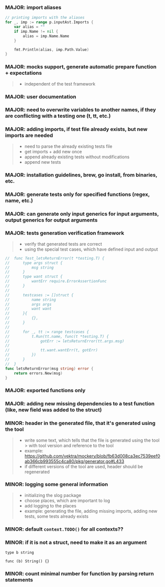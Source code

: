 ### MAJOR: import aliases

```go
// printing imports with the aliases
for _, imp := range p.inputAst.Imports {
	var alias = ""
	if imp.Name != nil {
		alias = imp.Name.Name
	}

	fmt.Println(alias, imp.Path.Value)
}
```

### MAJOR: mocks support, generate automatic prepare function + expectations

> - independent of the test framework

### MAJOR: user documentation

### MAJOR: need to overwrite variables to another names, if they are conflicting with a testing one (t, tt, etc.)

### MAJOR: adding imports, if test file already exists, but new imports are needed

> - need to parse the already existing tests file
> - get imports + add new once
> - append already existing tests without modifications
> - append new tests

### MAJOR: installation guidelines, brew, go install, from binaries, etc.

### MAJOR: generate tests only for specified functions (regex, name, etc.)

### MAJOR: can generate only input generics for input arguments, output generics for output arguments

### MAJOR: tests generation verification framework

> - verify that generated tests are correct
> - using the special test cases, which have defined input and output

```go
//	func Test_letsReturnError(t *testing.T) {
//		type args struct {
//			msg string
//		}
//		type want struct {
//			wantErr require.ErrorAssertionFunc
//		}
//
//		testcases := []struct {
//			name string
//			args args
//			want want
//		}{
//			{},
//		}
//
//		for _, tt := range testcases {
//			t.Run(tt.name, func(t *testing.T) {
//				gotErr := letsReturnError(tt.args.msg)
//
//				tt.want.wantErr(t, gotErr)
//			})
//		}
//	}
func letsReturnError(msg string) error {
	return errors.New(msg)
}
```

### MAJOR: exported functions only

### MAJOR: adding new missing dependencies to a test function (like, new field was added to the struct)

### MINOR: header in the generated file, that it's generated using the tool

> - write some text, which tells that the file is generated using the tool
    > with tool version and reference to the tool
> - example: https://github.com/vektra/mockery/blob/fb63d008ca3ec7539eef0ab366cb993555c4ca80/pkg/generator.go#L433
> - if different versions of the tool are used, header should be regenerated

### MINOR: logging some general information

> - initializing the slog package
> - choose places, which are important to log
> - add logging to the places
> - example: generating the file, adding missing imports, adding new tests, some tests already exists

### MINOR: default `context.TODO()` for all contexts??

### MINOR: if it is not a struct, need to make it as an argument

```golang
type b string

func (b) String() {}
```

### MINOR: count minimal number for function by parsing return statements